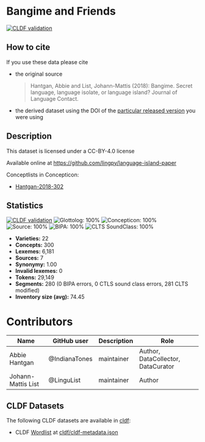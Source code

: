 # Bangime and Friends

[![CLDF validation](https://github.com/lexibank/hantganbangime/workflows/CLDF-validation/badge.svg)](https://github.com/lexibank/hantganbangime/actions?query=workflow%3ACLDF-validation)

## How to cite

If you use these data please cite
- the original source
  > Hantgan, Abbie and List, Johann-Mattis (2018): Bangime. Secret language, language isolate, or language island? Journal of Language Contact.
- the derived dataset using the DOI of the [particular released version](../../releases/) you were using

## Description


This dataset is licensed under a CC-BY-4.0 license

Available online at https://github.com/lingpy/language-island-paper


Conceptlists in Concepticon:
- [Hantgan-2018-302](https://concepticon.clld.org/contributions/Hantgan-2018-302)
## Statistics


[![CLDF validation](https://github.com/lexibank/hantganbangime/workflows/CLDF-validation/badge.svg)](https://github.com/lexibank/hantganbangime/actions?query=workflow%3ACLDF-validation)
![Glottolog: 100%](https://img.shields.io/badge/Glottolog-100%25-brightgreen.svg "Glottolog: 100%")
![Concepticon: 100%](https://img.shields.io/badge/Concepticon-100%25-brightgreen.svg "Concepticon: 100%")
![Source: 100%](https://img.shields.io/badge/Source-100%25-brightgreen.svg "Source: 100%")
![BIPA: 100%](https://img.shields.io/badge/BIPA-100%25-brightgreen.svg "BIPA: 100%")
![CLTS SoundClass: 100%](https://img.shields.io/badge/CLTS%20SoundClass-100%25-brightgreen.svg "CLTS SoundClass: 100%")

- **Varieties:** 22
- **Concepts:** 300
- **Lexemes:** 6,181
- **Sources:** 7
- **Synonymy:** 1.00
- **Invalid lexemes:** 0
- **Tokens:** 29,149
- **Segments:** 280 (0 BIPA errors, 0 CTLS sound class errors, 281 CLTS modified)
- **Inventory size (avg):** 74.45

# Contributors

Name | GitHub user | Description | Role
--- | --- | --- | ---
Abbie Hantgan | @IndianaTones | maintainer | Author, DataCollector, DataCurator
Johann-Mattis List | @LinguList | maintainer | Author





## CLDF Datasets

The following CLDF datasets are available in [cldf](cldf):

- CLDF [Wordlist](https://github.com/cldf/cldf/tree/master/modules/Wordlist) at [cldf/cldf-metadata.json](cldf/cldf-metadata.json)
